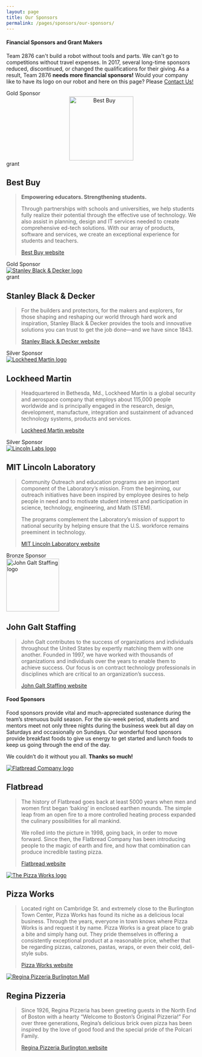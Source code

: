 ```yaml
---
layout: page
title: Our Sponsors
permalink: /pages/sponsors/our-sponsors/
---
```

<div class="entry-content" itemprop="text">
  <h4>Financial Sponsors and Grant Makers</h4>
  <p>
    Team 2876 can't build a robot without tools and parts. We can't go to competitions without travel expenses. In 2017, several long-time sponsors reduced, discontinued, or changed the qualifications for their giving. As a result, Team 2876 <strong>needs more financial sponsors!</strong> Would your company like to have its logo on our robot and here on this page? Please <a href="{{site.baseurl}}/about/contact/">Contact Us!</a>
  </p>
  
  <div class="row">
    <div class="sponsor-level gold">Gold Sponsor</div>
    <div class="col-md-3">
      <div style="text-align: center">
        <a href="{{site.baseurl}}/images/uploads/2019/01/bestbuy-600x413.png" data-fancybox><img src="{{site.baseurl}}/images/uploads/2019/01/bestbuy-600x413.png" alt="Best Buy" width="170" class="alignnone size-medium wp-image-2118" /></a>
      </div>
      <div class="sponsor-grant">grant</div>
    </div>
    <div class="col-md-8">
      <h2>Best Buy</h2>
      <blockquote>
        <p><strong>Empowering educators. Strengthening students.</strong></p>
        <p>Through partnerships with schools and universities, we help students fully realize their potential through the effective use of technology. We also assist in planning, design and IT services needed to create comprehensive ed-tech solutions. With our array of products, software and services, we create an exceptional experience for students and teachers.</p>
        <footer><a href="http://www.bestbuy.com" target="_blank">Best Buy website</a></footer>
      </blockquote>
    </div>
  </div>

  <div class="row">
    <div class="sponsor-level gold">Gold Sponsor</div>
    <div class="col-md-3">
      <div>
        <a href="{{site.baseurl}}/images/uploads/2018/03/2000px-Stanley_Black__Decker_Logo.svg_.png" data-fancybox><img src="{{site.baseurl}}/images/uploads/2018/03/2000px-Stanley_Black__Decker_Logo.svg_-600x100.png" alt="Stanley Black &amp; Decker logo" class="aligncenter size-medium" /></a>
      </div>
      <div class="sponsor-grant">grant</div>
    </div>
    <div class="col-md-8">
      <h2>Stanley Black &amp; Decker</h2>
      <blockquote>
        <p>For the builders and protectors, for the makers and explorers, for those shaping and reshaping our world through hard work and inspiration, Stanley Black &amp; Decker provides the tools and innovative solutions you can trust to get the job done—and we have since 1843.</p>
        <footer><a href="http://www.stanleyblackanddecker.com" target="_blank">Stanley Black &amp; Decker website</a></footer>
      </blockquote>
    </div>
  </div>

  <div class="row">
    <div class="sponsor-level silver">Silver Sponsor</div>
    <div class="col-md-3">
      <a href="{{site.baseurl}}/images/uploads/2018/02/lockheed-martin.png" data-fancybox><img src="{{site.baseurl}}/images/uploads/2018/02/lockheed-martin-300x60.png" alt="Lockheed Martin logo" class="aligncenter size-medium" /></a>
    </div>
    <div class="col-md-8">
      <h2>Lockheed Martin</h2>
      <blockquote>
        <p>Headquartered in Bethesda, Md., Lockheed Martin is a global security and aerospace company that employs about 115,000 people worldwide and is principally engaged in the research, design, development, manufacture, integration and sustainment of advanced technology systems, products and services.</p>
        <footer><a href="http://www.lockheedmartin.com/" target="_blank">Lockheed Martin website</a></footer>
      </blockquote>
    </div>
  </div>

  <div class="row">
    <div class="sponsor-level silver">Silver Sponsor</div>
    <div class="col-md-3">
      <a href="{{site.baseurl}}/images/uploads/2018/02/Lincoln_Labs_Logo.png" data-fancybox><img src="{{site.baseurl}}/images/uploads/2018/02/Lincoln_Labs_Logo-300x88.png" alt="Lincoln Labs logo" class="aligncenter size-medium" /></a>
    </div>
    <div class="col-md-8">
      <h2>MIT Lincoln Laboratory</h2>
      <blockquote>
        <p>Community Outreach and education programs are an important component of the Laboratory&#8217;s mission. From the beginning, our outreach initiatives have been inspired by employee desires to help people in need and to motivate student interest and participation in science, technology, engineering, and Math (STEM).
        </p>
        <p>The programs complement the Laboratory&#8217;s mission of support to national security by helping ensure that the U.S. workforce remains preeminent in technology.</p>
        <footer><a href="https://www.ll.mit.edu/" target="_blank">MIT Lincoln Laboratory website</a></footer>
      </blockquote>
    </div>
  </div>

  <div class="row ruled level-4">
    <div class="sponsor-level bronze">Bronze Sponsor</div>
    <div class="col-md-3"><a href="{{site.baseurl}}/images/uploads/2018/04/john-galt.png"><img src="{{site.baseurl}}/images/uploads/2018/04/john-galt.png" alt="John Galt Staffing logo" width="140" class="aligncenter" /></a>
    </div>
    <div class="col-md-8">
      <h2>John Galt Staffing</h2>
      <blockquote>
        <p>John Galt contributes to the success of organizations and individuals throughout the United States by expertly matching them with one another. Founded in 1997, we have worked with thousands of organizations and individuals over the years to enable them to achieve success. Our focus is on contract technology professionals in disciplines which are critical to an organization’s success.</p>
        <footer><a href="https://j-galt.com/" target="_blank">John Galt Staffing website</a></footer>
      </blockquote>
    </div>
  </div>

  <div class="row-ruled">
    <h4>Food Sponsors</h4>
    <p>Food sponsors provide vital and much-appreciated sustenance during the team&#8217;s strenuous build season. For the six-week period, students and mentors meet not only three nights during the business week but all day on Saturdays and occasionally on Sundays. Our wonderful food sponsors provide breakfast foods to give us energy to get started and lunch foods to keep us going through the end of the day.</p>
    <p>We couldn&#8217;t do it without you all. <strong>Thanks so much!</strong></p>
  </div>

  <div class="row row-ruled">
    <div class="col-md-3">
      <a href="{{site.baseurl}}/images/uploads/2018/02/flatbread.jpeg"><img src="{{site.baseurl}}/images/uploads/2018/02/flatbread-300x207.jpeg" alt="Flatbread Company logo" class="aligncenter size-medium" /></a>
    </div>
    <div class="col-md-8">
      <h2>Flatbread</h2>
      <blockquote>
        <p>The history of Flatbread goes back at least 5000 years when men and women first began &#8216;baking&#8217; in enclosed earthen mounds. The simple leap from an open fire to a more controlled heating process expanded the culinary possibilities for all mankind.</p>
        <p>We rolled into the picture in 1998, going back, in order to move forward. Since then, the Flatbread Company has been introducing people to the magic of earth and fire, and how that combination can produce incredible tasting pizza.</p>
        <footer><a href="http://www.flatbreadcompany.com/" target="_blank">Flatbread website</a></footer>
      </blockquote>
    </div>
  </div>
  
  <div class="row row-ruled">
    <div class="col-md-3">
      <a href="{{site.baseurl}}/images/uploads/2018/02/ThePizzaWorks.gif" data-fancybox><img src="{{site.baseurl}}/images/uploads/2018/02/ThePizzaWorks.gif" alt="The Pizza Works logo" class="aligncenter size-full" /></a>
    </div>
    <div class="col-md-8">
      <h2>Pizza Works</h2>
      <blockquote>
        <p>Located right on Cambridge St. and extremely close to the Burlington Town Center, Pizza Works has found its niche as a delicious local business. Through the years, everyone in town knows where Pizza Works is and request it by name. Pizza Works is a great place to grab a bite and simply hang out. They pride themselves in offering a consistently exceptional product at a reasonable price, whether that be regarding pizzas, calzones, pastas, wraps, or even their cold, deli-style subs.</p>
        <footer><a href="http://www.pizzaworksonline.com/" target="_blank">Pizza Works website</a></footer>
      </blockquote>
    </div>
  </div>

  <div class="row row-ruled">
    <div class="col-md-3">
      <a href="{{site.baseurl}}/images/uploads/2019/02/regina-plus-bg.png" data-fancybox><img src="{{site.baseurl}}/images/uploads/2019/02/regina-plus-bg.png" alt="Regina Pizzeria Burlington Mall" class="aligncenter size-medium" /></a>
    </div>
    <div class="col-md-8">
      <h2>Regina Pizzeria</h2>
      <blockquote>
        <p>Since 1926, Regina Pizzeria has been greeting guests in the North End of Boston with a hearty &#8220;Welcome to Boston&#8217;s Original Pizzeria!&#8221; For over three generations, Regina&#8217;s delicious brick oven pizza has been inspired by the love of good food and the special pride of the Polcari Family.</p>
        <footer><a href="http://reginapizzeria.com/burlington_mall.html" target="_blank">Regina Pizzeria Burlington
            website</a></footer>
      </blockquote>
    </div>
  </div>
</div>
